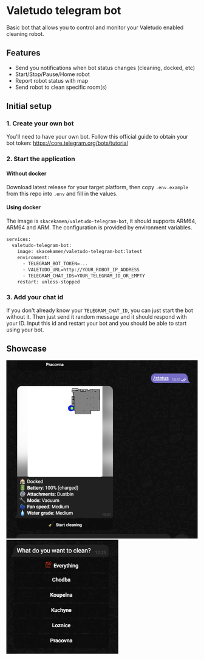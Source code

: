 # Valetudo telegram bot

Basic bot that allows you to control and monitor your Valetudo enabled cleaning robot.

## Features

 - Send you notifications when bot status changes (cleaning, docked, etc)
 - Start/Stop/Pause/Home robot
 - Report robot status with map
 - Send robot to clean specific room(s)

## Initial setup

### 1. Create your own bot
You'll need to have your own bot. Follow this official guide to obtain your bot token: https://core.telegram.org/bots/tutorial

### 2. Start the application

#### Without docker

Download latest release for your target platform, then copy `.env.example` from this repo into `.env` and fill in the values.

#### Using docker

The image is `skacekamen/valetudo-telegram-bot`, it should supports ARM64, ARM64 and ARM. The configuration is provided by environment variables.

```
services:
  valetudo-telegram-bot:
    image: skacekamen/valetudo-telegram-bot:latest
    environment:
      - TELEGRAM_BOT_TOKEN=...
      - VALETUDO_URL=http://YOUR_ROBOT_IP_ADDRESS
      - TELEGRAM_CHAT_IDS=YOUR_TELEGRAM_ID_OR_EMPTY
    restart: unless-stopped
```

### 3. Add your chat id

If you don't already know your `TELEGRAM_CHAT_ID`, you can just start the bot without it. Then just send it random message and it should respond with your ID. Input this id and restart your bot and you should be able to start using your bot.


## Showcase

![status](./.github/images/showcase-status.png)
![clean](./.github/images/showcase-clean.png)